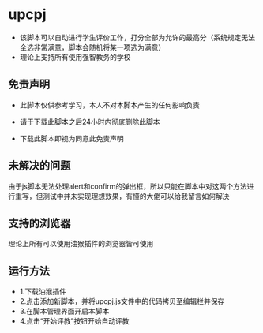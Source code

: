 # upcpj
* 该脚本可以自动进行学生评价工作，打分全部为允许的最高分（系统规定无法全选非常满意，脚本会随机将某一项选为满意）
* 理论上支持所有使用强智教务的学校

## 免责声明

* 此脚本仅供参考学习，本人不对本脚本产生的任何影响负责

* 请于下载此脚本之后24小时内彻底删除此脚本

* 下载此脚本即视为同意此免责声明

## 未解决的问题
由于js脚本无法处理alert和confirm的弹出框，所以只能在脚本中对这两个方法进行重写，但测试中并未实现理想效果，有懂的大佬可以给我留言如何解决

## 支持的浏览器
理论上所有可以使用油猴插件的浏览器皆可使用

## 运行方法
* 1.下载油猴插件
* 2.点击添加新脚本，并将upcpj.js文件中的代码拷贝至编辑栏并保存
* 3.在脚本管理界面开启本脚本
* 4.点击“开始评教”按钮开始自动评教